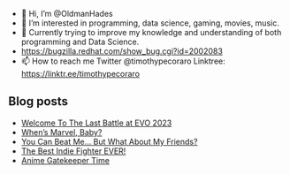 - 👋 Hi, I’m @OldmanHades
- 👀 I’m interested in programming, data science, gaming, movies, music.
- 🌱 Currently trying to improve my knowledge and understanding of both programming and Data Science.
- https://bugzilla.redhat.com/show_bug.cgi?id=2002083
- 📫 How to reach me Twitter @timothypecoraro
Linktree: https://linktr.ee/timothypecoraro

## Blog posts
<!-- BLOG-POST-LIST:START -->
- [Welcome To The Last Battle at EVO 2023](https://medium.com/@timothypecoraro/welcome-to-the-last-battle-at-evo-2023-a3cfcb841dde?source=rss-5097f5c9b801------2)
- [When’s Marvel, Baby?](https://medium.com/@timothypecoraro/whens-marvel-baby-5fe1e5af4127?source=rss-5097f5c9b801------2)
- [You Can Beat Me… But What About My Friends?](https://medium.com/@timothypecoraro/you-can-beat-me-but-what-about-my-friends-631fc6e68a8b?source=rss-5097f5c9b801------2)
- [The Best Indie Fighter EVER!](https://medium.com/@timothypecoraro/the-best-indie-fighter-ever-e7a88cc83c2e?source=rss-5097f5c9b801------2)
- [Anime Gatekeeper Time](https://medium.com/@timothypecoraro/anime-gatekeeper-time-40a00769665f?source=rss-5097f5c9b801------2)
<!-- BLOG-POST-LIST:END -->
